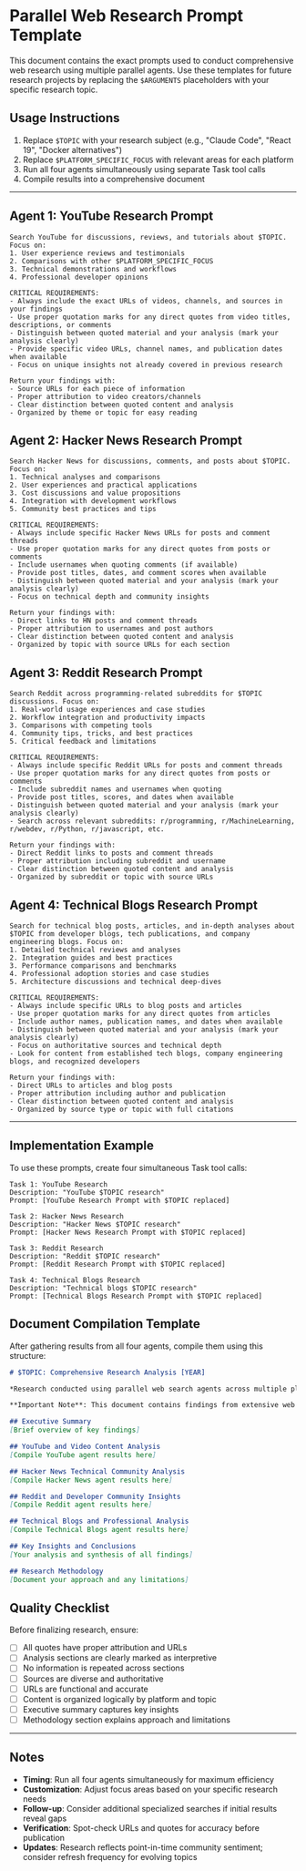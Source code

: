 # Parallel Web Research Prompt Template

This document contains the exact prompts used to conduct comprehensive web research using multiple parallel agents. Use these templates for future research projects by replacing the `$ARGUMENTS` placeholders with your specific research topic.

## Usage Instructions

1. Replace `$TOPIC` with your research subject (e.g., "Claude Code", "React 19", "Docker alternatives")
2. Replace `$PLATFORM_SPECIFIC_FOCUS` with relevant areas for each platform
3. Run all four agents simultaneously using separate Task tool calls
4. Compile results into a comprehensive document

---

## Agent 1: YouTube Research Prompt

```
Search YouTube for discussions, reviews, and tutorials about $TOPIC. Focus on:
1. User experience reviews and testimonials
2. Comparisons with other $PLATFORM_SPECIFIC_FOCUS
3. Technical demonstrations and workflows
4. Professional developer opinions

CRITICAL REQUIREMENTS:
- Always include the exact URLs of videos, channels, and sources in your findings
- Use proper quotation marks for any direct quotes from video titles, descriptions, or comments
- Distinguish between quoted material and your analysis (mark your analysis clearly)
- Provide specific video URLs, channel names, and publication dates when available
- Focus on unique insights not already covered in previous research

Return your findings with:
- Source URLs for each piece of information
- Proper attribution to video creators/channels
- Clear distinction between quoted content and analysis
- Organized by theme or topic for easy reading
```

## Agent 2: Hacker News Research Prompt

```
Search Hacker News for discussions, comments, and posts about $TOPIC. Focus on:
1. Technical analyses and comparisons
2. User experiences and practical applications
3. Cost discussions and value propositions
4. Integration with development workflows
5. Community best practices and tips

CRITICAL REQUIREMENTS:
- Always include specific Hacker News URLs for posts and comment threads
- Use proper quotation marks for any direct quotes from posts or comments
- Include usernames when quoting comments (if available)
- Provide post titles, dates, and comment scores when available
- Distinguish between quoted material and your analysis (mark your analysis clearly)
- Focus on technical depth and community insights

Return your findings with:
- Direct links to HN posts and comment threads
- Proper attribution to usernames and post authors
- Clear distinction between quoted content and analysis
- Organized by topic with source URLs for each section
```

## Agent 3: Reddit Research Prompt

```
Search Reddit across programming-related subreddits for $TOPIC discussions. Focus on:
1. Real-world usage experiences and case studies
2. Workflow integration and productivity impacts
3. Comparisons with competing tools
4. Community tips, tricks, and best practices
5. Critical feedback and limitations

CRITICAL REQUIREMENTS:
- Always include specific Reddit URLs for posts and comment threads
- Use proper quotation marks for any direct quotes from posts or comments
- Include subreddit names and usernames when quoting
- Provide post titles, scores, and dates when available
- Distinguish between quoted material and your analysis (mark your analysis clearly)
- Search across relevant subreddits: r/programming, r/MachineLearning, r/webdev, r/Python, r/javascript, etc.

Return your findings with:
- Direct Reddit links to posts and comment threads
- Proper attribution including subreddit and username
- Clear distinction between quoted content and analysis
- Organized by subreddit or topic with source URLs
```

## Agent 4: Technical Blogs Research Prompt

```
Search for technical blog posts, articles, and in-depth analyses about $TOPIC from developer blogs, tech publications, and company engineering blogs. Focus on:
1. Detailed technical reviews and analyses
2. Integration guides and best practices
3. Performance comparisons and benchmarks
4. Professional adoption stories and case studies
5. Architecture discussions and technical deep-dives

CRITICAL REQUIREMENTS:
- Always include specific URLs to blog posts and articles
- Use proper quotation marks for any direct quotes from articles
- Include author names, publication names, and dates when available
- Distinguish between quoted material and your analysis (mark your analysis clearly)
- Focus on authoritative sources and technical depth
- Look for content from established tech blogs, company engineering blogs, and recognized developers

Return your findings with:
- Direct URLs to articles and blog posts
- Proper attribution including author and publication
- Clear distinction between quoted content and analysis
- Organized by source type or topic with full citations
```

---

## Implementation Example

To use these prompts, create four simultaneous Task tool calls:

```
Task 1: YouTube Research
Description: "YouTube $TOPIC research"
Prompt: [YouTube Research Prompt with $TOPIC replaced]

Task 2: Hacker News Research  
Description: "Hacker News $TOPIC research"
Prompt: [Hacker News Research Prompt with $TOPIC replaced]

Task 3: Reddit Research
Description: "Reddit $TOPIC research" 
Prompt: [Reddit Research Prompt with $TOPIC replaced]

Task 4: Technical Blogs Research
Description: "Technical blogs $TOPIC research"
Prompt: [Technical Blogs Research Prompt with $TOPIC replaced]
```

## Document Compilation Template

After gathering results from all four agents, compile them using this structure:

```markdown
# $TOPIC: Comprehensive Research Analysis [YEAR]

*Research conducted using parallel web search agents across multiple platforms*

**Important Note**: This document contains findings from extensive web searches conducted across YouTube, Hacker News, Reddit, and technical blogs. All quotes are properly attributed with source URLs. Analysis sections are clearly marked to distinguish between quoted content and interpretive comments.

## Executive Summary
[Brief overview of key findings]

## YouTube and Video Content Analysis
[Compile YouTube agent results here]

## Hacker News Technical Community Analysis  
[Compile Hacker News agent results here]

## Reddit and Developer Community Insights
[Compile Reddit agent results here]

## Technical Blogs and Professional Analysis
[Compile Technical Blogs agent results here]

## Key Insights and Conclusions
[Your analysis and synthesis of all findings]

## Research Methodology
[Document your approach and any limitations]
```

## Quality Checklist

Before finalizing research, ensure:

- [ ] All quotes have proper attribution and URLs
- [ ] Analysis sections are clearly marked as interpretive
- [ ] No information is repeated across sections
- [ ] Sources are diverse and authoritative
- [ ] URLs are functional and accurate
- [ ] Content is organized logically by platform and topic
- [ ] Executive summary captures key insights
- [ ] Methodology section explains approach and limitations

---

## Notes

- **Timing**: Run all four agents simultaneously for maximum efficiency
- **Customization**: Adjust focus areas based on your specific research needs
- **Follow-up**: Consider additional specialized searches if initial results reveal gaps
- **Verification**: Spot-check URLs and quotes for accuracy before publication
- **Updates**: Research reflects point-in-time community sentiment; consider refresh frequency for evolving topics